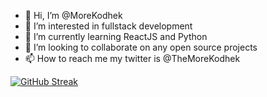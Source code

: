 - 👋 Hi, I’m @MoreKodhek
- 👀 I’m interested in fullstack development
- 🌱 I’m currently learning ReactJS and Python
- 💞️ I’m looking to collaborate on any open source projects
- 📫 How to reach me my twitter is @TheMoreKodhek

<!---
MoreKodhek/MoreKodhek is a ✨ special ✨ repository because its `README.md` (this file) appears on your GitHub profile.
You can click the Preview link to take a look at your changes.
--->

[![GitHub Streak](https://streak-stats.demolab.com/?user=MoreKodhek)](https://git.io/streak-stats)

